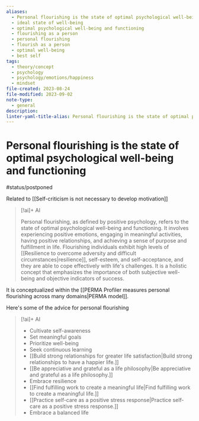 ```yaml
---
aliases:
  - Personal flourishing is the state of optimal psychological well-being and functioning
  - ideal state of well-being
  - optimal psychological well-being and functioning
  - flourishing as a person
  - personal flourishing
  - flourish as a person
  - optimal well-being
  - best self
tags:
  - theory/concept
  - psychology
  - psychology/emotions/happiness
  - mindset
file-created: 2023-08-24
file-modified: 2023-09-02
note-type:
  - general
description: 
linter-yaml-title-alias: Personal flourishing is the state of optimal psychological well-being and functioning
---
```


# Personal flourishing is the state of optimal psychological well-being and functioning

#status/postponed

Related to [[Self-criticism is not necessary to develop motivation]]

> [!ai]+ AI
>
> Personal flourishing, as defined by positive psychology, refers to the state of optimal psychological well-being and functioning. It involves experiencing positive emotions, engaging in meaningful activities, having positive relationships, and achieving a sense of purpose and fulfillment in life. Flourishing individuals exhibit high levels of [[Resilience to overcome adversity and difficult circumstances|resilience]], self-esteem, and self-acceptance, and they are able to cope effectively with life's challenges. It is a holistic concept that emphasizes the importance of both subjective well-being and objective indicators of success.

It is conceptualized within the [[PERMA Profiler measures personal flourishing across many domains|PERMA model]].

Here's some of the advice for personal flourishing
> [!ai]+ AI
>
> - Cultivate self-awareness
> - Set meaningful goals
> - Prioritize well-being
> - Seek continuous learning
> - [[Build strong relationships for greater life satisfaction|Build strong relationships to have a happier life.]]
> - [[Be appreciative and grateful as a life philosophy|Be appreciative and grateful as a life philosophy.]]
> - Embrace resilience
> - [[Find fulfilling work to create a meaningful life|Find fulfilling work to create a meaningful life.]]
> - [[Practice self-care as a positive stress response|Practice self-care as a positive stress response.]]
> - Embrace a balanced life

